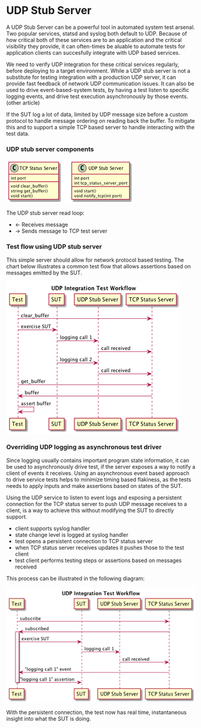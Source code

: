 # UDP Stub Server

A UDP Stub Server can be a powerful tool in automated system test arsenal.  Two popular services, statsd and syslog
both default to UDP.  Because of how critical both of these services are to an application and the critical 
visibility they provide, it can often-times be aluable to automate tests for application clients can succesfully
integrate with UDP based services.

We need to verify UDP integration for these critical services regularly, before deploying to a target environment.
While a UDP stub server is not a substitute for testing integration with a production UDP server, it can 
provide fast feedback of network UDP communication issues.  It can also be used to drive event-based-system tests,
by having a test listen to specific logging events, and drive test execution asynchronously by those events. 
(other article)

If the SUT log a lot of data, limited by UDP message size before a custom protocol to handle message ordering
on reading back the buffer.  To mitigate this and to support a simple TCP based server to handle interacting
with the test data.

### UDP stub server components

![UDP Integration Service Components](stub-servers.png)

The UDP stub server read loop:

  - <- Receives message 
  - -> Sends message to TCP test server


### Test flow using UDP stub server

This simple server should allow for network protocol based testing.  The chart below 
illustrates a common test flow that allows assertions based on messages emitted by the
SUT.

![UDP Integration Test Workflow](integration-server-testing.png)


### Overriding UDP logging as asynchronous test driver

Since logging usually contains important program state information, it can be used to
asynchronously drive test, if the server exposes a way to notify a client of events
it receives.  Using an asynchronous event based approach to drive service tests helps
to minimize timing based flakiness, as the tests needs to apply inputs and make assertions
based on states of the SUT.

Using the UDP service to listen to event logs and exposing a persistent connection for the
TCP status server to push UDP message receives to a client, is a way to achieve this
without modifying the SUT to directly support.

- client supports syslog handler
- state change level is logged at syslog handler
- test opens a persistent connection to TCP status server
- when TCP status server receives updates it pushes those to the test client
- test client performs testing steps or assertions based on messages received

This process can be illustrated in the following diagram:

![Async UDP test driver](udp-async-test-driver.png)

With the persistent connection, the test now has real time, instantaneous insight
into what the SUT is doing.
